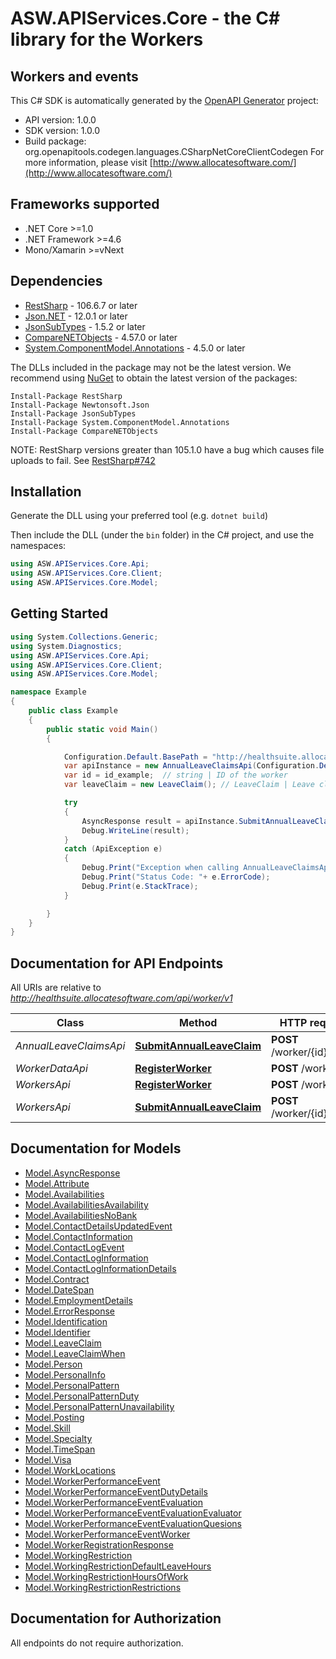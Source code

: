 # ASW.APIServices.Core - the C# library for the Workers

## Workers and events 

This C# SDK is automatically generated by the [OpenAPI Generator](https://openapi-generator.tech) project:

- API version: 1.0.0
- SDK version: 1.0.0
- Build package: org.openapitools.codegen.languages.CSharpNetCoreClientCodegen
    For more information, please visit [http://www.allocatesoftware.com/](http://www.allocatesoftware.com/)

<a name="frameworks-supported"></a>
## Frameworks supported
- .NET Core >=1.0
- .NET Framework >=4.6
- Mono/Xamarin >=vNext

<a name="dependencies"></a>
## Dependencies

- [RestSharp](https://www.nuget.org/packages/RestSharp) - 106.6.7 or later
- [Json.NET](https://www.nuget.org/packages/Newtonsoft.Json/) - 12.0.1 or later
- [JsonSubTypes](https://www.nuget.org/packages/JsonSubTypes/) - 1.5.2 or later
- [CompareNETObjects](https://www.nuget.org/packages/CompareNETObjects) - 4.57.0 or later
- [System.ComponentModel.Annotations](https://www.nuget.org/packages/System.ComponentModel.Annotations) - 4.5.0 or later

The DLLs included in the package may not be the latest version. We recommend using [NuGet](https://docs.nuget.org/consume/installing-nuget) to obtain the latest version of the packages:
```
Install-Package RestSharp
Install-Package Newtonsoft.Json
Install-Package JsonSubTypes
Install-Package System.ComponentModel.Annotations
Install-Package CompareNETObjects
```

NOTE: RestSharp versions greater than 105.1.0 have a bug which causes file uploads to fail. See [RestSharp#742](https://github.com/restsharp/RestSharp/issues/742)

<a name="installation"></a>
## Installation
Generate the DLL using your preferred tool (e.g. `dotnet build`)

Then include the DLL (under the `bin` folder) in the C# project, and use the namespaces:
```csharp
using ASW.APIServices.Core.Api;
using ASW.APIServices.Core.Client;
using ASW.APIServices.Core.Model;
```
<a name="getting-started"></a>
## Getting Started

```csharp
using System.Collections.Generic;
using System.Diagnostics;
using ASW.APIServices.Core.Api;
using ASW.APIServices.Core.Client;
using ASW.APIServices.Core.Model;

namespace Example
{
    public class Example
    {
        public static void Main()
        {

            Configuration.Default.BasePath = "http://healthsuite.allocatesoftware.com/api/worker/v1";
            var apiInstance = new AnnualLeaveClaimsApi(Configuration.Default);
            var id = id_example;  // string | ID of the worker
            var leaveClaim = new LeaveClaim(); // LeaveClaim | Leave claim for a worker

            try
            {
                AsyncResponse result = apiInstance.SubmitAnnualLeaveClaim(id, leaveClaim);
                Debug.WriteLine(result);
            }
            catch (ApiException e)
            {
                Debug.Print("Exception when calling AnnualLeaveClaimsApi.SubmitAnnualLeaveClaim: " + e.Message );
                Debug.Print("Status Code: "+ e.ErrorCode);
                Debug.Print(e.StackTrace);
            }

        }
    }
}
```

<a name="documentation-for-api-endpoints"></a>
## Documentation for API Endpoints

All URIs are relative to *http://healthsuite.allocatesoftware.com/api/worker/v1*

Class | Method | HTTP request | Description
------------ | ------------- | ------------- | -------------
*AnnualLeaveClaimsApi* | [**SubmitAnnualLeaveClaim**](docs/AnnualLeaveClaimsApi.md#submitannualleaveclaim) | **POST** /worker/{id}/leave | 
*WorkerDataApi* | [**RegisterWorker**](docs/WorkerDataApi.md#registerworker) | **POST** /workers | 
*WorkersApi* | [**RegisterWorker**](docs/WorkersApi.md#registerworker) | **POST** /workers | 
*WorkersApi* | [**SubmitAnnualLeaveClaim**](docs/WorkersApi.md#submitannualleaveclaim) | **POST** /worker/{id}/leave | 


<a name="documentation-for-models"></a>
## Documentation for Models

 - [Model.AsyncResponse](docs/AsyncResponse.md)
 - [Model.Attribute](docs/Attribute.md)
 - [Model.Availabilities](docs/Availabilities.md)
 - [Model.AvailabilitiesAvailability](docs/AvailabilitiesAvailability.md)
 - [Model.AvailabilitiesNoBank](docs/AvailabilitiesNoBank.md)
 - [Model.ContactDetailsUpdatedEvent](docs/ContactDetailsUpdatedEvent.md)
 - [Model.ContactInformation](docs/ContactInformation.md)
 - [Model.ContactLogEvent](docs/ContactLogEvent.md)
 - [Model.ContactLogInformation](docs/ContactLogInformation.md)
 - [Model.ContactLogInformationDetails](docs/ContactLogInformationDetails.md)
 - [Model.Contract](docs/Contract.md)
 - [Model.DateSpan](docs/DateSpan.md)
 - [Model.EmploymentDetails](docs/EmploymentDetails.md)
 - [Model.ErrorResponse](docs/ErrorResponse.md)
 - [Model.Identification](docs/Identification.md)
 - [Model.Identifier](docs/Identifier.md)
 - [Model.LeaveClaim](docs/LeaveClaim.md)
 - [Model.LeaveClaimWhen](docs/LeaveClaimWhen.md)
 - [Model.Person](docs/Person.md)
 - [Model.PersonalInfo](docs/PersonalInfo.md)
 - [Model.PersonalPattern](docs/PersonalPattern.md)
 - [Model.PersonalPatternDuty](docs/PersonalPatternDuty.md)
 - [Model.PersonalPatternUnavailability](docs/PersonalPatternUnavailability.md)
 - [Model.Posting](docs/Posting.md)
 - [Model.Skill](docs/Skill.md)
 - [Model.Specialty](docs/Specialty.md)
 - [Model.TimeSpan](docs/TimeSpan.md)
 - [Model.Visa](docs/Visa.md)
 - [Model.WorkLocations](docs/WorkLocations.md)
 - [Model.WorkerPerformanceEvent](docs/WorkerPerformanceEvent.md)
 - [Model.WorkerPerformanceEventDutyDetails](docs/WorkerPerformanceEventDutyDetails.md)
 - [Model.WorkerPerformanceEventEvaluation](docs/WorkerPerformanceEventEvaluation.md)
 - [Model.WorkerPerformanceEventEvaluationEvaluator](docs/WorkerPerformanceEventEvaluationEvaluator.md)
 - [Model.WorkerPerformanceEventEvaluationQuesions](docs/WorkerPerformanceEventEvaluationQuesions.md)
 - [Model.WorkerPerformanceEventWorker](docs/WorkerPerformanceEventWorker.md)
 - [Model.WorkerRegistrationResponse](docs/WorkerRegistrationResponse.md)
 - [Model.WorkingRestriction](docs/WorkingRestriction.md)
 - [Model.WorkingRestrictionDefaultLeaveHours](docs/WorkingRestrictionDefaultLeaveHours.md)
 - [Model.WorkingRestrictionHoursOfWork](docs/WorkingRestrictionHoursOfWork.md)
 - [Model.WorkingRestrictionRestrictions](docs/WorkingRestrictionRestrictions.md)


<a name="documentation-for-authorization"></a>
## Documentation for Authorization

All endpoints do not require authorization.
